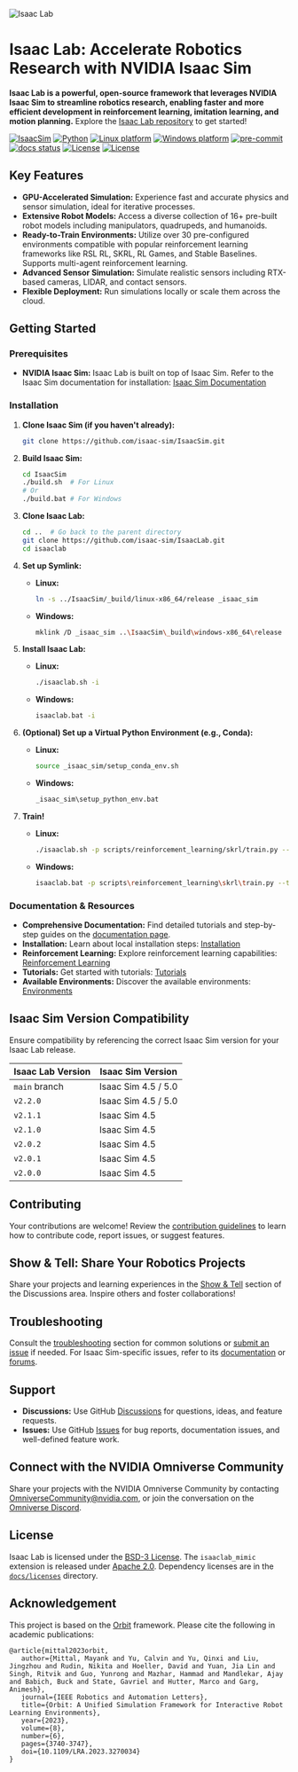 ![Isaac Lab](docs/source/_static/isaaclab.jpg)

# Isaac Lab: Accelerate Robotics Research with NVIDIA Isaac Sim

**Isaac Lab is a powerful, open-source framework that leverages NVIDIA Isaac Sim to streamline robotics research, enabling faster and more efficient development in reinforcement learning, imitation learning, and motion planning.** Explore the [Isaac Lab repository](https://github.com/isaac-sim/IsaacLab) to get started!

[![IsaacSim](https://img.shields.io/badge/IsaacSim-5.0.0-silver.svg)](https://docs.isaacsim.omniverse.nvidia.com/latest/index.html)
[![Python](https://img.shields.io/badge/python-3.11-blue.svg)](https://docs.python.org/3/whatsnew/3.11.html)
[![Linux platform](https://img.shields.io/badge/platform-linux--64-orange.svg)](https://releases.ubuntu.com/22.04/)
[![Windows platform](https://img.shields.io/badge/platform-windows--64-orange.svg)](https://www.microsoft.com/en-us/)
[![pre-commit](https://img.shields.io/github/actions/workflow/status/isaac-sim/IsaacLab/pre-commit.yaml?logo=pre-commit&logoColor=white&label=pre-commit&color=brightgreen)](https://github.com/isaac-sim/IsaacLab/actions/workflows/pre-commit.yaml)
[![docs status](https://img.shields.io/github/actions/workflow/status/isaac-sim/IsaacLab/docs.yaml?label=docs&color=brightgreen)](https://github.com/isaac-sim/IsaacLab/actions/workflows/docs.yaml)
[![License](https://img.shields.io/badge/license-BSD--3-yellow.svg)](https://opensource.org/licenses/BSD-3-Clause)
[![License](https://img.shields.io/badge/license-Apache--2.0-yellow.svg)](https://opensource.org/license/apache-2-0)

## Key Features

*   **GPU-Accelerated Simulation:** Experience fast and accurate physics and sensor simulation, ideal for iterative processes.
*   **Extensive Robot Models:** Access a diverse collection of 16+ pre-built robot models including manipulators, quadrupeds, and humanoids.
*   **Ready-to-Train Environments:** Utilize over 30 pre-configured environments compatible with popular reinforcement learning frameworks like RSL RL, SKRL, RL Games, and Stable Baselines. Supports multi-agent reinforcement learning.
*   **Advanced Sensor Simulation:** Simulate realistic sensors including RTX-based cameras, LIDAR, and contact sensors.
*   **Flexible Deployment:** Run simulations locally or scale them across the cloud.

## Getting Started

### Prerequisites

*   **NVIDIA Isaac Sim:**  Isaac Lab is built on top of Isaac Sim.  Refer to the Isaac Sim documentation for installation:  [Isaac Sim Documentation](https://docs.isaacsim.omniverse.nvidia.com/latest/index.html)

### Installation

1.  **Clone Isaac Sim (if you haven't already):**
    ```bash
    git clone https://github.com/isaac-sim/IsaacSim.git
    ```

2.  **Build Isaac Sim:**
    ```bash
    cd IsaacSim
    ./build.sh  # For Linux
    # Or
    ./build.bat # For Windows
    ```

3.  **Clone Isaac Lab:**
    ```bash
    cd ..  # Go back to the parent directory
    git clone https://github.com/isaac-sim/IsaacLab.git
    cd isaaclab
    ```

4.  **Set up Symlink:**

    *   **Linux:**
        ```bash
        ln -s ../IsaacSim/_build/linux-x86_64/release _isaac_sim
        ```
    *   **Windows:**
        ```bash
        mklink /D _isaac_sim ..\IsaacSim\_build\windows-x86_64\release
        ```

5.  **Install Isaac Lab:**

    *   **Linux:**
        ```bash
        ./isaaclab.sh -i
        ```
    *   **Windows:**
        ```bash
        isaaclab.bat -i
        ```

6.  **(Optional) Set up a Virtual Python Environment (e.g., Conda):**

    *   **Linux:**
        ```bash
        source _isaac_sim/setup_conda_env.sh
        ```
    *   **Windows:**
        ```bash
        _isaac_sim\setup_python_env.bat
        ```

7.  **Train!**

    *   **Linux:**
        ```bash
        ./isaaclab.sh -p scripts/reinforcement_learning/skrl/train.py --task Isaac-Ant-v0 --headless
        ```
    *   **Windows:**
        ```bash
        isaaclab.bat -p scripts\reinforcement_learning\skrl\train.py --task Isaac-Ant-v0 --headless
        ```

### Documentation & Resources

*   **Comprehensive Documentation:**  Find detailed tutorials and step-by-step guides on the [documentation page](https://isaac-sim.github.io/IsaacLab).
*   **Installation:** Learn about local installation steps:  [Installation](https://isaac-sim.github.io/IsaacLab/main/source/setup/installation/index.html#local-installation)
*   **Reinforcement Learning:** Explore reinforcement learning capabilities: [Reinforcement Learning](https://isaac-sim.github.io/IsaacLab/main/source/overview/reinforcement-learning/rl_existing_scripts.html)
*   **Tutorials:**  Get started with tutorials:  [Tutorials](https://isaac-sim.github.io/IsaacLab/main/source/tutorials/index.html)
*   **Available Environments:**  Discover the available environments:  [Environments](https://isaac-sim.github.io/IsaacLab/main/source/overview/environments.html)

## Isaac Sim Version Compatibility

Ensure compatibility by referencing the correct Isaac Sim version for your Isaac Lab release.

| Isaac Lab Version             | Isaac Sim Version   |
| ----------------------------- | ------------------- |
| `main` branch                 | Isaac Sim 4.5 / 5.0 |
| `v2.2.0`                      | Isaac Sim 4.5 / 5.0 |
| `v2.1.1`                      | Isaac Sim 4.5       |
| `v2.1.0`                      | Isaac Sim 4.5       |
| `v2.0.2`                      | Isaac Sim 4.5       |
| `v2.0.1`                      | Isaac Sim 4.5       |
| `v2.0.0`                      | Isaac Sim 4.5       |

## Contributing

Your contributions are welcome! Review the [contribution guidelines](https://isaac-sim.github.io/IsaacLab/main/source/refs/contributing.html) to learn how to contribute code, report issues, or suggest features.

## Show & Tell: Share Your Robotics Projects

Share your projects and learning experiences in the [Show & Tell](https://github.com/isaac-sim/IsaacLab/discussions/categories/show-and-tell) section of the Discussions area. Inspire others and foster collaborations!

## Troubleshooting

Consult the [troubleshooting](https://isaac-sim.github.io/IsaacLab/main/source/refs/troubleshooting.html) section for common solutions or [submit an issue](https://github.com/isaac-sim/IsaacLab/issues) if needed. For Isaac Sim-specific issues, refer to its [documentation](https://docs.omniverse.nvidia.com/app_isaacsim/app_isaacsim/overview.html) or [forums](https://forums.developer.nvidia.com/c/agx-autonomous-machines/isaac/67).

## Support

*   **Discussions:** Use GitHub [Discussions](https://github.com/isaac-sim/IsaacLab/discussions) for questions, ideas, and feature requests.
*   **Issues:** Use GitHub [Issues](https://github.com/isaac-sim/IsaacLab/issues) for bug reports, documentation issues, and well-defined feature work.

## Connect with the NVIDIA Omniverse Community

Share your projects with the NVIDIA Omniverse Community by contacting OmniverseCommunity@nvidia.com, or join the conversation on the [Omniverse Discord](https://discord.com/invite/nvidiaomniverse).

## License

Isaac Lab is licensed under the [BSD-3 License](LICENSE). The `isaaclab_mimic` extension is released under [Apache 2.0](LICENSE-mimic).  Dependency licenses are in the [`docs/licenses`](docs/licenses) directory.

## Acknowledgement

This project is based on the [Orbit](https://isaac-orbit.github.io/) framework. Please cite the following in academic publications:

```
@article{mittal2023orbit,
   author={Mittal, Mayank and Yu, Calvin and Yu, Qinxi and Liu, Jingzhou and Rudin, Nikita and Hoeller, David and Yuan, Jia Lin and Singh, Ritvik and Guo, Yunrong and Mazhar, Hammad and Mandlekar, Ajay and Babich, Buck and State, Gavriel and Hutter, Marco and Garg, Animesh},
   journal={IEEE Robotics and Automation Letters},
   title={Orbit: A Unified Simulation Framework for Interactive Robot Learning Environments},
   year={2023},
   volume={8},
   number={6},
   pages={3740-3747},
   doi={10.1109/LRA.2023.3270034}
}
```